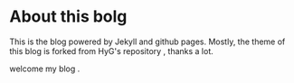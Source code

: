 # About this bolg
This is the blog powered by Jekyll and github pages. Mostly, the theme of this blog is forked from HyG's repository , thanks a lot.

welcome my blog .